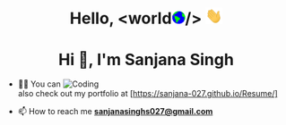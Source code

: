 <h1 align="center">Hello, &ltworld<img src="gif/Earth.gif" width="24px">/> <img src="gif/Hi.gif" width="30px">
<h1 align="center">Hi 👋, I'm Sanjana Singh</h1>



<img align="right" alt="Coding" width="400" src="https://cdn.dribbble.com/users/2646423/screenshots/5507196/computer.gif">

- 👨‍💻 You can also check out my portfolio at [https://sanjana-027.github.io/Resume/]

- 📫 How to reach me **sanjanasinghs027@gmail.com**







